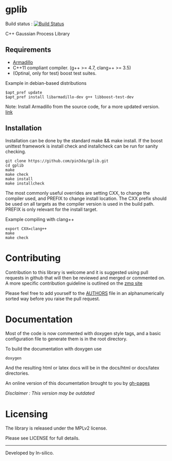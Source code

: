 gplib
=====

Build status : [![Build Status](https://travis-ci.org/pin3da/gplib.svg?branch=master)](https://travis-ci.org/pin3da/gplib)

C++ Gaussian Process Library

Requirements
------------

- [Armadillo](http://arma.sourceforge.net/)
- C++11 compliant compiler. (g++ >= 4.7, clang++ >= 3.5)
- (Optinal, only for test) boost test suites.

Example in debian-based distributions

    $apt_pref update
    $apt_pref install libarmadillo-dev g++ libboost-test-dev


Note: Install Armadillo from the source code, for a more updated
version. [link](http://arma.sourceforge.net/download.html)

Installation
------------

Installation can be done by the standard make && make install. If the boost
unittest framework is install check and installcheck can be run for sanity
checking.

    git clone https://github.com/pin3da/gplib.git
    cd gplib
    make
    make check
    make install
    make installcheck

The most commonly useful overrides are setting CXX, to change the compiler
used, and PREFIX to change install location. The CXX prefix should be used on
all targets as the compiler version is used in the build path. PREFIX is only
relevant for the install target.

Example compiling with clang++

    export CXX=clang++
    make
    make check


Contributing
============

Contribution to this library is welcome and it is suggested using pull requests
in github that will then be reviewed and merged or commented on. A more specific
contribution guideline is outlined on the [zmq site](http://zeromq.org/docs:contributing)

Please feel free to add yourself to the [AUTHORS](https://github.com/pin3da/gplib/blob/master/AUTHORS) file in an alphanumerically
sorted way before you raise the pull request.

Documentation
=============

Most of the code is now commented with doxygen style tags, and a basic configuration file to generate them is in the root directory.

To build the documentation with doxygen use

    doxygen

And the resulting html or latex docs will be in the docs/html or docs/latex directories.

An online version of this documentation brought to you by [gh-pages](http://pin3da.github.io/gplib/)

*Disclaimer : This version may be outdated*

Licensing
=========

The library is released under the MPLv2 license.

Please see LICENSE for full details.

_______

Developed by In-silico.
